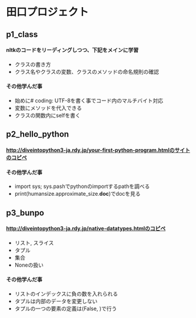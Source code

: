 田口プロジェクト
================

## p1_class

#### nltkのコードをリーディングしつつ、下記をメインに学習
* クラスの書き方
* クラス名やクラスの変数、クラスのメソッドの命名規則の確認

#### その他学んだ事
* 始めに# coding: UTF-8を書く事でコード内のマルチバイト対応
* 変数にメソッドを代入できる
* クラスの関数内にselfを書く



## p2_hello_python

#### http://diveintopython3-ja.rdy.jp/your-first-python-program.htmlのサイトのコピペ

#### その他学んだ事
* import sys; sys.pashでpythonのimportするpathを調べる 
* print(humansize.approximate_size.__doc__)でdocを見る




## p3_bunpo

#### http://diveintopython3-ja.rdy.jp/native-datatypes.htmlのコピペ
* リスト, スライス
* タプル
* 集合
* Noneの扱い

#### その他学んだ事
* リストのインデックスに負の数を入れられる
* タプルは内部のデータを変更しない
* タプルの一つの要素の定義は(False, )で行う
